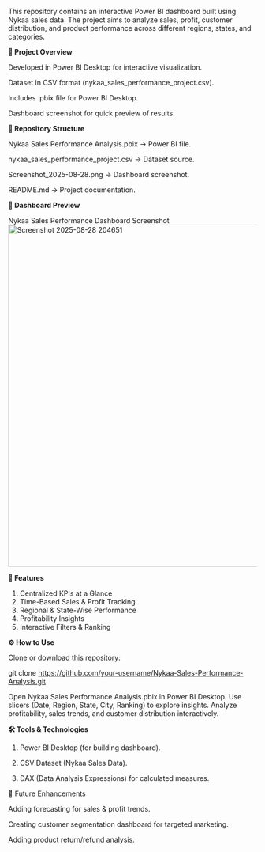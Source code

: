 This repository contains an interactive Power BI dashboard built using Nykaa sales data.
The project aims to analyze sales, profit, customer distribution, and product performance across different regions, states, and categories.

**🚀 Project Overview**

Developed in Power BI Desktop for interactive visualization.

Dataset in CSV format (nykaa_sales_performance_project.csv).

Includes .pbix file for Power BI Desktop.

Dashboard screenshot for quick preview of results.


**📂 Repository Structure**

Nykaa Sales Performance Analysis.pbix → Power BI file.

nykaa_sales_performance_project.csv → Dataset source.

Screenshot_2025-08-28.png → Dashboard screenshot.

README.md → Project documentation.


**📸 Dashboard Preview**

Nykaa Sales Performance Dashboard Screenshot
<img width="1242" height="692" alt="Screenshot 2025-08-28 204651" src="https://github.com/user-attachments/assets/f95d6c96-acee-4167-83a0-2b1f5781c245" />


**🔑 Features**

1. Centralized KPIs at a Glance
2. Time-Based Sales & Profit Tracking
3. Regional & State-Wise Performance
4. Profitability Insights
5. Interactive Filters & Ranking
   

**⚙️ How to Use**

Clone or download this repository:

git clone https://github.com/your-username/Nykaa-Sales-Performance-Analysis.git


Open Nykaa Sales Performance Analysis.pbix in Power BI Desktop.
Use slicers (Date, Region, State, City, Ranking) to explore insights.
Analyze profitability, sales trends, and customer distribution interactively.


**🛠 Tools & Technologies**

  1. Power BI Desktop (for building dashboard).

  2. CSV Dataset (Nykaa Sales Data).

  3. DAX (Data Analysis Expressions) for calculated measures.
     

📌 Future Enhancements

Adding forecasting for sales & profit trends.

Creating customer segmentation dashboard for targeted marketing.

Adding product return/refund analysis.

